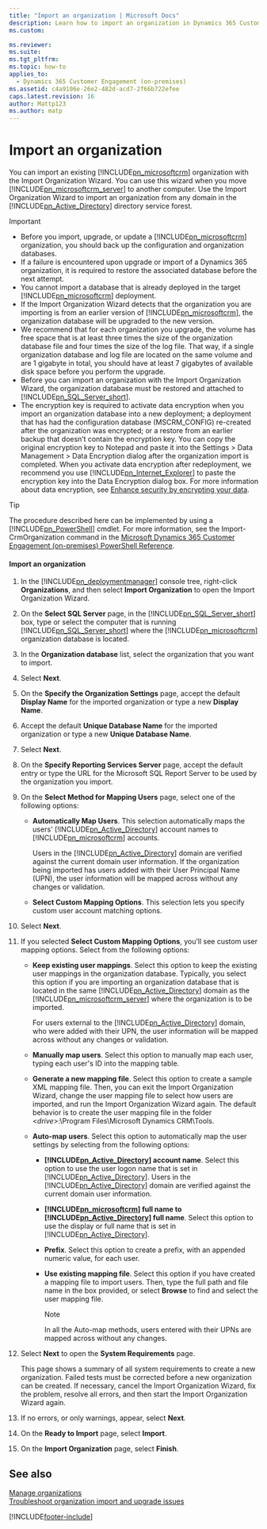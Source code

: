 ```yaml
---
title: "Import an organization | Microsoft Docs"
description: Learn how to import an organization in Dynamics 365 Customer Engagement (on-premises)
ms.custom: 

ms.reviewer: 
ms.suite: 
ms.tgt_pltfrm: 
ms.topic: how-to
applies_to: 
  - Dynamics 365 Customer Engagement (on-premises)
ms.assetid: c4a9106e-26e2-482d-acd7-2f66b722efee
caps.latest.revision: 16
author: Mattp123
ms.author: matp
---
```

# Import an organization



You can import an existing [!INCLUDE[pn_microsoftcrm](../includes/pn-microsoftcrm.md)] organization with the Import Organization Wizard. You can use this wizard when you move [!INCLUDE[pn_microsoftcrm_server](../includes/pn-microsoftcrm-server.md)] to another computer. Use the Import Organization Wizard to import an organization from any domain in the [!INCLUDE[pn_Active_Directory](../includes/pn-active-directory.md)] directory service forest.  
  
> [!IMPORTANT]
>  -   Before you import, upgrade, or update a [!INCLUDE[pn_microsoftcrm](../includes/pn-microsoftcrm.md)] organization, you should back up the configuration and organization databases.  
> -   If a failure is encountered upon upgrade or import of a Dynamics 365 organization, it is required to restore the associated database before the next attempt.
> -   You cannot import a database that is already deployed in the target [!INCLUDE[pn_microsoftcrm](../includes/pn-microsoftcrm.md)] deployment.  
> -   If the Import Organization Wizard detects that the organization you are importing is from an earlier version of [!INCLUDE[pn_microsoftcrm](../includes/pn-microsoftcrm.md)], the organization database will be upgraded to the new version.  
> -   We recommend that for each organization you upgrade, the volume has free space that is at least three times the size of the organization database file and four times the size of the log file. That way, if a single organization database and log file are located on the same volume and are 1 gigabyte in total, you should have at least 7 gigabytes of available disk space before you perform the upgrade.  
> -   Before you can import an organization with the Import Organization Wizard, the organization database must be restored and attached to [!INCLUDE[pn_SQL_Server_short](../includes/pn-sql-server-short.md)].   
> -   The encryption key is required to activate data encryption when you import an organization database into a new deployment; a deployment that has had the configuration database (MSCRM_CONFIG) re-created after the organization was encrypted; or a restore from an earlier backup that doesn’t contain the encryption key. You can copy the original encryption key to Notepad and paste it into the Settings > Data Management > Data Encryption dialog after the organization import is completed. When you activate data encryption after redeployment, we recommend you use [!INCLUDE[pn_Internet_Explorer](../includes/pn-internet-explorer.md)] to paste the encryption key into the Data Encryption dialog box. For more information about data encryption, see [Enhance security by encrypting your data](../admin/data-encryption.md).  
  
> [!TIP]
>  The procedure described here can be implemented by using a [!INCLUDE[pn_PowerShell](../includes/pn-powershell.md)] cmdlet. For more information, see the Import-CrmOrganization command in the [Microsoft Dynamics 365 Customer Engagement (on-premises) PowerShell Reference](/powershell/module/microsoft.crm.powershell/import-crmorganization?view=dynamics365ce-ps&preserve-view=true).  
  
#### Import an organization  
  
1.  In the [!INCLUDE[pn_deploymentmanager](../includes/pn-deploymentmanager.md)] console tree, right-click **Organizations**, and then select **Import Organization** to open the Import Organization Wizard.  
  
2.  On the **Select SQL Server** page, in the [!INCLUDE[pn_SQL_Server_short](../includes/pn-sql-server-short.md)] box, type or select the computer that is running [!INCLUDE[pn_SQL_Server_short](../includes/pn-sql-server-short.md)] where the [!INCLUDE[pn_microsoftcrm](../includes/pn-microsoftcrm.md)] organization database is located.  
  
3.  In the **Organization database** list, select the organization that you want to import.  
  
4.  Select **Next**.  
  
5.  On the **Specify the Organization Settings** page, accept the default **Display Name** for the imported organization or type a new **Display Name**.  
  
6.  Accept the default **Unique Database Name** for the imported organization or type a new **Unique Database Name**.  
  
7.  Select **Next**.  
  
8.  On the **Specify Reporting Services Server** page, accept the default entry or type the URL for the Microsoft SQL Report Server to be used by the organization you import.  
  
9. On the **Select Method for Mapping Users** page, select one of the following options:  
    -   **Automatically Map Users**. This selection automatically maps the users' [!INCLUDE[pn_Active_Directory](../includes/pn-active-directory.md)] account names to [!INCLUDE[pn_microsoftcrm](../includes/pn-microsoftcrm.md)] accounts.  
  
         Users in the [!INCLUDE[pn_Active_Directory](../includes/pn-active-directory.md)] domain are verified against the current domain user information. If the organization being imported has users added with their User Principal Name (UPN), the user information will be mapped across without any changes or validation.  
  
    -   **Select Custom Mapping Options**. This selection lets you specify custom user account matching options.  
  
10. Select **Next**.  
  
11. If you selected **Select Custom Mapping Options**, you’ll see custom user mapping options. Select from the following options:  
  
    -   **Keep existing user mappings**. Select this option to keep the existing user mappings in the organization database. Typically, you select this option if you are importing an organization database that is located in the same [!INCLUDE[pn_Active_Directory](../includes/pn-active-directory.md)] domain as the [!INCLUDE[pn_microsoftcrm_server](../includes/pn-microsoftcrm-server.md)] where the organization is to be imported.  
  
         For users external to the [!INCLUDE[pn_Active_Directory](../includes/pn-active-directory.md)] domain, who were added with their UPN, the user information will be mapped across without any changes or validation.  
  
    -   **Manually map users**. Select this option to manually map each user, typing each user's ID into the mapping table.  
  
    -   **Generate a new mapping file**. Select this option to create a sample XML mapping file. Then, you can exit the Import Organization Wizard, change the user mapping file to select how users are imported, and run the Import Organization Wizard again. The default behavior is to create the user mapping file in the folder \<*drive*>:\Program Files\Microsoft Dynamics CRM\Tools.  
  
    -   **Auto-map users**. Select this option to automatically map the user settings by selecting from the following options:  
  
        -   **[!INCLUDE[pn_Active_Directory](../includes/pn-active-directory.md)] account name**. Select this option to use the user logon name that is set in [!INCLUDE[pn_Active_Directory](../includes/pn-active-directory.md)]. Users in the [!INCLUDE[pn_Active_Directory](../includes/pn-active-directory.md)] domain are verified against the current domain user information.  
  
        -   **[!INCLUDE[pn_microsoftcrm](../includes/pn-microsoftcrm.md)] full name to [!INCLUDE[pn_Active_Directory](../includes/pn-active-directory.md)] full name**. Select this option to use the display or full name that is set in [!INCLUDE[pn_Active_Directory](../includes/pn-active-directory.md)].  
  
        -   **Prefix**. Select this option to create a prefix, with an appended numeric value, for each user.  
  
        -   **Use existing mapping file**. Select this option if you have created a mapping file to import users. Then, type the full path and file name in the box provided, or select **Browse** to find and select the user mapping file.  
  
            > [!NOTE]
            >  In all the Auto-map methods, users entered with their UPNs are mapped across without any changes.  
  
12. Select **Next** to open the **System Requirements** page.  
  
     This page shows a summary of all system requirements to create a new organization. Failed tests must be corrected before a new organization can be created. If necessary, cancel the Import Organization Wizard, fix the problem, resolve all errors, and then start the Import Organization Wizard again.  
  
13. If no errors, or only warnings, appear, select **Next**.  
  
14. On the **Ready to Import** page, select **Import**.  
  
15. On the **Import Organization** page, select **Finish**.  
  
## See also  
 [Manage organizations](manage-organizations.md)   </br>
 [Troubleshoot organization import and upgrade issues](troubleshoot-organization-import-and-upgrade-issues.md)



[!INCLUDE[footer-include](../../../includes/footer-banner.md)]
